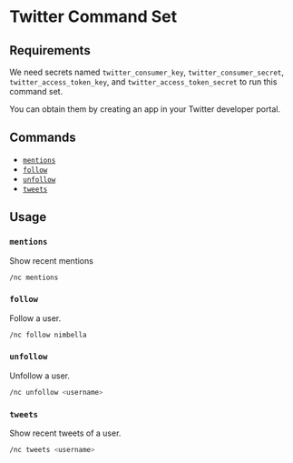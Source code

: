 # Twitter Command Set

## Requirements

We need secrets named `twitter_consumer_key`, `twitter_consumer_secret`, `twitter_access_token_key`, and `twitter_access_token_secret` to run this command set.

You can obtain them by creating an app in your Twitter developer portal.

## Commands

- [`mentions`](#mentions)
- [`follow`](#follow)
- [`unfollow`](#unfollow)
- [`tweets`](#tweets)

## Usage

### `mentions`

Show recent mentions
```sh
/nc mentions
```

### `follow`

Follow a user.
```sh
/nc follow nimbella
```

### `unfollow`

Unfollow a user.
```sh
/nc unfollow <username>
```

### `tweets`

Show recent tweets of a user.
```sh
/nc tweets <username>
```